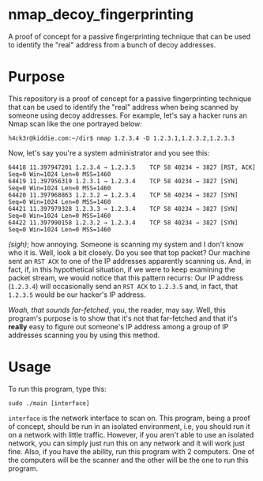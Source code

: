 # nmap_decoy_fingerprinting
A proof of concept for a passive fingerprinting technique that can be used to identify the "real" address from a bunch of decoy addresses.



# Purpose

This repository is a proof of concept for a passive fingerprinting technique that can be used to identify the "real" address when being scanned by someone using decoy addresses. For example, let's say a hacker runs an Nmap scan like the one portrayed below:

`h4ck3r@kiddie.com:~/dir$ nmap 1.2.3.4 -D 1.2.3.1,1.2.3.2,1.2.3.3`

Now, let's say you're a system administrator and you see this:

```
64418 11.397947201 1.2.3.4 → 1.2.3.5    TCP 58 40234 → 3827 [RST, ACK] Seq=0 Win=1024 Len=0 MSS=1460
64419 11.397956319 1.2.3.1 → 1.2.3.4    TCP 58 40234 → 3827 [SYN] Seq=0 Win=1024 Len=0 MSS=1460
64420 11.397968863 1.2.3.2 → 1.2.3.4    TCP 58 40234 → 3827 [SYN] Seq=0 Win=1024 Len=0 MSS=1460
64421 11.397979328 1.2.3.3 → 1.2.3.4    TCP 58 40234 → 3827 [SYN] Seq=0 Win=1024 Len=0 MSS=1460
64422 11.397990158 1.2.3.2 → 1.2.3.4    TCP 58 40234 → 3827 [SYN] Seq=0 Win=1024 Len=0 MSS=1460
```

*(sigh)*; how annoying. Someone is scanning my system and I don't know who it is. Well, look a bit closely. Do you see that top packet? Our machine sent an `RST ACK` to one of the IP addresses apparently scanning us. And, in fact, if, in this hypothetical situation, if we were to keep examining the packet stream, we would notice that this pattern recurrs: Our IP address (`1.2.3.4`) will occasionally send an `RST ACK` to `1.2.3.5` and, in fact, that `1.2.3.5` would be our hacker's IP address.

*Woah, that sounds far-fetched*, you, the reader, may say. Well, this program's purpose is to show that it's not that far-fetched and that it's **really** easy to figure out someone's IP address among a group of IP addresses scanning you by using this method.

# Usage

To run this program, type this:

`sudo ./main [interface]`

`interface` is the network interface to scan on.
This program, being a proof of concept, should be run in an isolated environment, i.e, you should run it on a network with little traffic. However, if you aren't able to use an isolated network, you can simply just run this on any network and it will work just fine. Also, if you have the ability, run this program with 2 computers. One of the computers will be the scanner and the other will be the one to run this program.
